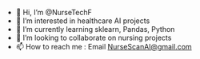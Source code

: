 - 👋 Hi, I’m @NurseTechF
- 👀 I’m interested in healthcare AI projects
- 🌱 I’m currently learning sklearn, Pandas, Python
- 💞️ I’m looking to collaborate on nursing projects
- 📫 How to reach me : Email NurseScanAI@gmail.com

<!---
NurseTechF/NurseTechF is a ✨ special ✨ repository because its `README.md` (this file) appears on your GitHub profile.
You can click the Preview link to take a look at your changes.
--->
